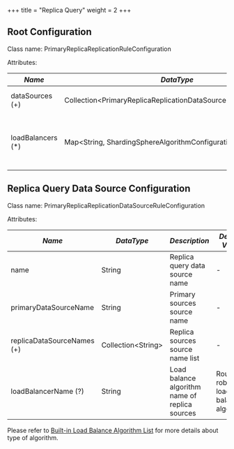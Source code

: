 +++
title = "Replica Query"
weight = 2
+++

## Root Configuration

Class name: PrimaryReplicaReplicationRuleConfiguration

Attributes:

| *Name*            | *DataType*                                                         | *Description*                                                        |
| ----------------- | ------------------------------------------------------------------ | -------------------------------------------------------------------- |
| dataSources (+)   | Collection\<PrimaryReplicaReplicationDataSourceRuleConfiguration\> | Data sources of primary and replicas                                 |
| loadBalancers (*) | Map\<String, ShardingSphereAlgorithmConfiguration\>                | Load balance algorithm name and configurations of replica data sources |

## Replica Query Data Source Configuration

Class name: PrimaryReplicaReplicationDataSourceRuleConfiguration

Attributes:

| *Name*                     | *DataType*           | *Description*                                  | *Default Value*                    |
| -------------------------- | -------------------- | ---------------------------------------------- | ---------------------------------- |
| name                       | String               | Replica query data source name                 | -                                  |
| primaryDataSourceName      | String               | Primary sources source name                    | -                                  |
| replicaDataSourceNames (+) | Collection\<String\> | Replica sources source name list               | -                                  |
| loadBalancerName (?)       | String               | Load balance algorithm name of replica sources | Round robin load balance algorithm |

Please refer to [Built-in Load Balance Algorithm List](/en/user-manual/shardingsphere-jdbc/configuration/built-in-algorithm/load-balance) for more details about type of algorithm.
